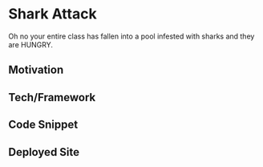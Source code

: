 # Shark Attack
Oh no your entire class has fallen into a pool infested with sharks and they are HUNGRY.

## Motivation

## Tech/Framework

## Code Snippet

## Deployed Site